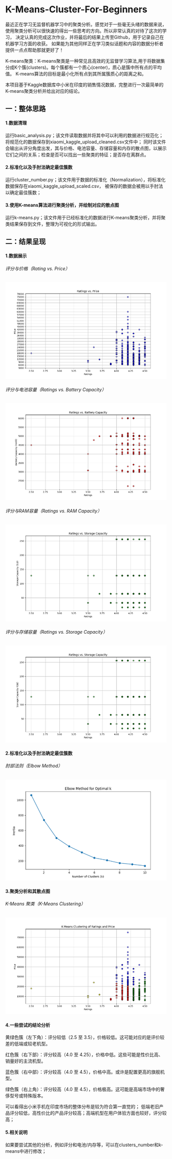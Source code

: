 # K-Means-Cluster-For-Beginners

最近正在学习无监督机器学习中的聚类分析。感觉对于一些毫无头绪的数据来说，使用聚类分析可以很快速的得出一些思考的方向。所以非常认真的对待了这次的学习，
决定认真的完成这次作业，并将最后的结果上传至Github，用于记录自己在机器学习方面的收获。
如果能为其他同样正在学习类似话题和内容的数据分析者提供一点点帮助那就更好了！

K-means聚类：K-means聚类是一种常见且高效的无监督学习算法,用于将数据集分成K个簇(clusters)。每个簇都有一个质心(center)，质心是簇中所有点的平均值。
K-means算法的目标是最小化所有点到其所属簇质心的距离之和。

本项目基于Kaggle数据库中小米在印度的销售情况数据，完整进行一次最简单的K-means聚类分析并给出对应的结论。

## 一：整体思路

#### 1.数据清理

运行basic_analysis.py；该文件读取数据并将其中可以利用的数据进行规范化；将规范化的数据保存到xiaomi_kaggle_upload_cleaned.csv文件中；
同时该文件会输出从评分角度出发，其与价格、电池容量、存储容量和内存的散点图，以展示它们之间的关系；检查是否可以找出一些聚类的特征；是否存在离群点。

#### 2.标准化以及手肘法确定最佳簇数

运行cluster_number.py；该文件用于数据的标准化（Normalization），将标准化数据保存在xiaomi_kaggle_upload_scaled.csv，
被保存的数据会被用以手肘法以确定最佳簇数；

#### 3.使用K-means算法进行聚类分析，并绘制对应的散点图

运行k-means.py；该文件用于已经标准化的数据进行K-means聚类分析，并将聚类结果保存到文件，整理为可视化的形式输出。

## 二：结果呈现

#### 1.数据展示

###### 评分与价格（Rating vs. Price）
![Rating vs. Price](./outputs/Rating%20vs.%20Price.png)

###### 评分与电池容量（Ratings vs. Battery Capacity）
![Ratings vs. Battery Capacity](./outputs/Ratings%20vs.%20Battery%20Capacity.png)

###### 评分与RAM容量（Ratings vs. RAM Capacity）
![Ratings vs. RAM Capacity](./outputs/Ratings%20vs.%20RAM%20Capacity.png)

###### 评分与存储容量（Ratings vs. Storage Capacity）
![Ratings vs. Storage Capacity](./outputs/Ratings%20vs.%20Storage%20Capacity.png)

#### 2.标准化以及手肘法确定最佳簇数

###### 肘部法则（Elbow Method）
![Elbow Method for Optimal k](./outputs/Elbow%20Method%20for%20Optimal%20k(Rating&Price).png)

#### 3.聚类分析和其散点图

###### K-Means 聚类（K-Means Clustering）
![K-Means Clustering of Ratings and Price](./outputs/K-Means%20Clustering%20of%20Ratings%20and%20Price.png)

#### 4.一些尝试的结论分析

黄绿色簇（左下角）：评分较低（2.5 至 3.5），价格较低。这可能对应的是评价较差的低端或较老机型。

红色簇（右下部）：评分较高（4.0 至 4.25），价格中低。这些可能是性价比高、销量好的主流机型。

蓝色簇（右中部）：评分较高（4.0 至 4.5），价格中高。或许是配置更高的旗舰机型。

绿色簇（右上角）：评分较高（4.0 至 4.5），价格极高。这可能是高端市场中的奢侈型号或特殊版本。

可以看得出小米手机在印度市场的整体分布是较为符合第一直觉的；
低端老旧产品评分较低，高性价比的产品评分较高；高端机型在用户体验方面也较好，评分较高；

#### 5.相关说明

如果要尝试其他的分析，例如评分和电池/内存等，可以在clusters_number和k-means中进行修改；